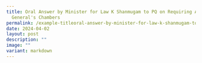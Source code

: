 ```yaml
---
title: Oral Answer by Minister for Law K Shanmugam to PQ on Requiring Attorney
  General's Chambers
permalink: /example-titleoral-answer-by-minister-for-law-k-shanmugam-to-pq-on-requiring-attorney-general-s/
date: 2024-04-02
layout: post
description: ""
image: ""
variant: markdown
---
```


